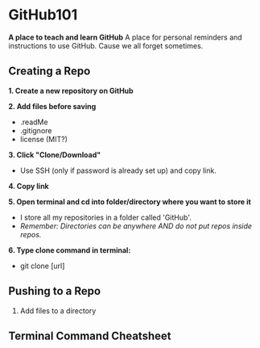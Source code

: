 # GitHub101
**A place to teach and learn GitHub**
A place for personal reminders and instructions to use GitHub. Cause we all forget sometimes.

## Creating a Repo
**1. Create a new repository on GitHub**

**2. Add files before saving**
- .readMe
- .gitignore
- license (MIT?)
    
**3. Click "Clone/Download"**
- Use SSH (only if password is already set up) and copy link.

**4. Copy link**

**5. Open terminal and cd into folder/directory where you want to store it**
- I store all my repositories in a folder called 'GitHub'. 
- *Remember: Directories can be anywhere AND do not put repos inside repos.*

**6. Type clone command in terminal:**
- git clone [url]

## Pushing to a Repo
1. Add files to a directory

## Terminal Command Cheatsheet
